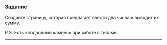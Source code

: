 ### Задание 
Создайте страницу, которая предлагает ввести два числа и выводит их сумму.

P.S. Есть «подводный камень» при работе с типами.
***